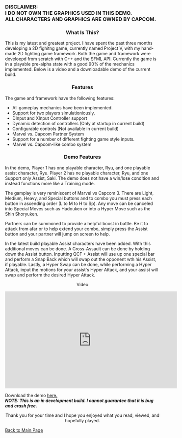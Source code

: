  <h3>DISCLAIMER:<br>
 I DO NOT OWN THE GRAPHICS USED IN THIS DEMO.<br>
 ALL CHARACTERS AND GRAPHICS ARE OWNED BY CAPCOM.</h3>
 <h3><p align="center">What Is This?</p></h3>
        
<p>This is my latest and greatest project. I have spent the past three months developing a 2D fighitng game, currently named Project V, with my hand-made 2D fighting game framework.
        Both the game and framework were develoepd from scratch with C++ and the SFML API. Currently the game is in a playable pre-alpha state with a good 90% of the mechanics implemented. 
        Below is a video and a downloadable demo of the current build.</p>
        
<h3><p align="center">Features</p></h3>

<p>The game and framework have the following features:</p>
        <ul>
          <li>All gameplay mechanics have been implemented.</li>
          <li>Support for two players simulationiously. </li>
          <li>DInput and XInput Controller support</li>
          <li>Dynamic detection of controllers (Only at startup in current build)</li>
          <li>Configurable controls (Not available in current build)</li>
          <li>Marvel vs. Capcom Partner System</li>
          <li>Support for a number of different fighting game style inputs.</li>
          <li>Marvel vs. Capcom-like combo system</li>
        </ul>
 
 <h3><p align="center">Demo Features</p></h3>

<p>In the demo, Player 1 has one playable character, Ryu, and one playable assist character, Ryu. Player 2 has ne playable character, Ryu, and one Support only Assist, Saki. The demo does not have a win/lose condition and instead functions more like a Training mode.</p>
<p>The gamplay is very reminiscent of Marvel vs Capcom 3. There are Light, Medium, Heavy, and Special buttons and to combo you must press each button in ascending order (L to M to H to Sp). Any move can be canceled into Special Moves such as Hadouken or into a Hyper Move such as the Shin Shoryuken.</p>
<p>Partners can be summoned to provide a helpful boost in battle. Be it to attack from afar or to help extend your combo, simply press the Assist button and your partner will jump on screen to help.</p>
<p> In the latest build playable Assist characters have been added. With this additional moves can be done. A Cross-Assault can be done by holding down the Assist button. Inputting QCF + Assist will use up one special bar and perform a Snap Back which will swap out the opponent wth his Assist, if playable. Lastly, a Hyper Swap can be done, while performing a Hyper Attack, input the motions for your assist's Hyper Attack, and your assist will swap and perform the desired Hyper Attack.</p>
        
<p align="center">Video </p>
<p align="center"><iframe width="560" height="315" src="https://www.youtube.com/embed/gS0Z03F4wWI" frameborder="0" allowfullscreen></iframe></p>
        
<p>Download the demo <a href="https://drive.google.com/open?id=0B63ySixcTyG4UUVGTzk4Tm9fLUk">here.</a><br/><b><i>NOTE: This is an in development build. I cannot guarantee that it is bug and crash free.</i></b></p>

<center><p>Thank you for your time and I hope you enjoyed what you read, viewed, and hopefully played.</p></center>
<p><a href="http://mvpet.github.io/">Back to Main Page</a></p>
